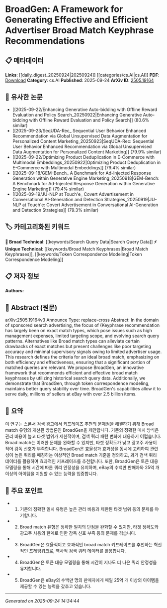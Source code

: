 <!-- KEYWORD_LINKING_METADATA:
{
  "processed_timestamp": "2025-09-24T14:34:44.126137",
  "vocabulary_version": "1.0",
  "selected_keywords": [
    "Broad Match Keyphrases",
    "Token Correspondence Modeling",
    "Search Query Data"
  ],
  "rejected_keywords": [],
  "similarity_scores": {
    "Broad Match Keyphrases": 0.78,
    "Token Correspondence Modeling": 0.75,
    "Search Query Data": 0.72
  },
  "extraction_method": "AI_prompt_based",
  "budget_applied": true,
  "candidates_json": {
    "candidates": [
      {
        "surface": "Broad match keyphrases",
        "canonical": "Broad Match Keyphrases",
        "aliases": [
          "Broad match",
          "Broad keyphrases"
        ],
        "category": "unique_technical",
        "rationale": "This term is central to the paper's focus and provides a unique technical concept for linking in the context of search advertising.",
        "novelty_score": 0.75,
        "connectivity_score": 0.65,
        "specificity_score": 0.8,
        "link_intent_score": 0.78
      },
      {
        "surface": "Token correspondence modeling",
        "canonical": "Token Correspondence Modeling",
        "aliases": [
          "Token modeling",
          "Correspondence modeling"
        ],
        "category": "unique_technical",
        "rationale": "This term describes a specific technique used in the framework, offering a unique perspective for linking related research.",
        "novelty_score": 0.7,
        "connectivity_score": 0.6,
        "specificity_score": 0.78,
        "link_intent_score": 0.75
      },
      {
        "surface": "Historical search query data",
        "canonical": "Search Query Data",
        "aliases": [
          "Historical search data",
          "Query data"
        ],
        "category": "broad_technical",
        "rationale": "This term is essential for understanding the data-driven approach of the framework and links to data usage in advertising.",
        "novelty_score": 0.55,
        "connectivity_score": 0.7,
        "specificity_score": 0.65,
        "link_intent_score": 0.72
      }
    ],
    "ban_list_suggestions": [
      "exact match types",
      "management expenses",
      "targeting scope"
    ]
  },
  "decisions": [
    {
      "candidate_surface": "Broad match keyphrases",
      "resolved_canonical": "Broad Match Keyphrases",
      "decision": "linked",
      "scores": {
        "novelty": 0.75,
        "connectivity": 0.65,
        "specificity": 0.8,
        "link_intent": 0.78
      }
    },
    {
      "candidate_surface": "Token correspondence modeling",
      "resolved_canonical": "Token Correspondence Modeling",
      "decision": "linked",
      "scores": {
        "novelty": 0.7,
        "connectivity": 0.6,
        "specificity": 0.78,
        "link_intent": 0.75
      }
    },
    {
      "candidate_surface": "Historical search query data",
      "resolved_canonical": "Search Query Data",
      "decision": "linked",
      "scores": {
        "novelty": 0.55,
        "connectivity": 0.7,
        "specificity": 0.65,
        "link_intent": 0.72
      }
    }
  ]
}
-->

# BroadGen: A Framework for Generating Effective and Efficient Advertiser Broad Match Keyphrase Recommendations

## 📋 메타데이터

**Links**: [[daily_digest_20250924|20250924]] [[categories/cs.AI|cs.AI]]
**PDF**: [Download](https://arxiv.org/pdf/2505.19164.pdf)
**Category**: cs.AI
**Published**: 2025-09-24
**ArXiv ID**: [2505.19164](https://arxiv.org/abs/2505.19164)

## 🔗 유사한 논문
- [[2025-09-22/Enhancing Generative Auto-bidding with Offline Reward Evaluation and Policy Search_20250922|Enhancing Generative Auto-bidding with Offline Reward Evaluation and Policy Search]] (80.6% similar)
- [[2025-09-23/SeqUDA-Rec_ Sequential User Behavior Enhanced Recommendation via Global Unsupervised Data Augmentation for Personalized Content Marketing_20250923|SeqUDA-Rec: Sequential User Behavior Enhanced Recommendation via Global Unsupervised Data Augmentation for Personalized Content Marketing]] (79.9% similar)
- [[2025-09-22/Optimizing Product Deduplication in E-Commerce with Multimodal Embeddings_20250922|Optimizing Product Deduplication in E-Commerce with Multimodal Embeddings]] (79.4% similar)
- [[2025-09-18/GEM-Bench_ A Benchmark for Ad-Injected Response Generation within Generative Engine Marketing_20250918|GEM-Bench: A Benchmark for Ad-Injected Response Generation within Generative Engine Marketing]] (79.4% similar)
- [[2025-09-19/JU-NLP at Touch\'e_ Covert Advertisement in Conversational AI-Generation and Detection Strategies_20250919|JU-NLP at Touch\'e: Covert Advertisement in Conversational AI-Generation and Detection Strategies]] (79.3% similar)

## 🏷️ 카테고리화된 키워드
**🧠 Broad Technical**: [[keywords/Search Query Data|Search Query Data]]
**⚡ Unique Technical**: [[keywords/Broad Match Keyphrases|Broad Match Keyphrases]], [[keywords/Token Correspondence Modeling|Token Correspondence Modeling]]

## 📋 저자 정보

**Authors:** 

## 📄 Abstract (원문)

arXiv:2505.19164v3 Announce Type: replace-cross 
Abstract: In the domain of sponsored search advertising, the focus of {Keyphrase recommendation has largely been on exact match types, which pose issues such as high management expenses, limited targeting scope, and evolving search query patterns. Alternatives like Broad match types can alleviate certain drawbacks of exact matches but present challenges like poor targeting accuracy and minimal supervisory signals owing to limited advertiser usage. This research defines the criteria for an ideal broad match, emphasizing on both efficiency and effectiveness, ensuring that a significant portion of matched queries are relevant. We propose BroadGen, an innovative framework that recommends efficient and effective broad match keyphrases by utilizing historical search query data. Additionally, we demonstrate that BroadGen, through token correspondence modeling, maintains better query stability over time. BroadGen's capabilities allow it to serve daily, millions of sellers at eBay with over 2.5 billion items.

## 📝 요약

이 연구는 스폰서 검색 광고에서 키프레이즈 추천의 문제점을 해결하기 위해 Broad match 유형의 개선된 방법론인 BroadGen을 제안합니다. 기존의 정확한 매치 방식은 관리 비용이 높고 타겟 범위가 제한적이며, 검색 쿼리 패턴 변화에 대응하기 어렵습니다. Broad match는 이러한 문제를 완화할 수 있지만, 타겟 정확도가 낮고 광고주 사용이 적어 감독 신호가 부족합니다. BroadGen은 효율성과 효과성을 동시에 고려하여 관련성이 높은 쿼리를 매칭하는 이상적인 Broad match 기준을 정의하고, 과거 검색 쿼리 데이터를 활용하여 효과적인 키프레이즈를 추천합니다. 또한, BroadGen은 토큰 대응 모델링을 통해 시간에 따른 쿼리 안정성을 유지하며, eBay의 수백만 판매자와 25억 개 이상의 아이템을 지원할 수 있는 능력을 입증합니다.

## 🎯 주요 포인트

- 1. 기존의 정확한 일치 유형은 높은 관리 비용과 제한된 타겟 범위 등의 문제를 야기합니다.
- 2. Broad match 유형은 정확한 일치의 단점을 완화할 수 있지만, 타겟 정확도와 광고주 사용의 한계로 인한 감독 신호 부족 등의 문제를 겪습니다.
- 3. BroadGen은 효율적이고 효과적인 broad match 키프레이즈를 추천하는 혁신적인 프레임워크로, 역사적 검색 쿼리 데이터를 활용합니다.
- 4. BroadGen은 토큰 대응 모델링을 통해 시간이 지나도 더 나은 쿼리 안정성을 유지합니다.
- 5. BroadGen은 eBay의 수백만 명의 판매자에게 매일 25억 개 이상의 아이템을 제공할 수 있는 능력을 갖추고 있습니다.


---

*Generated on 2025-09-24 14:34:44*
